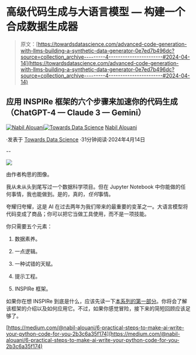 # 高级代码生成与大语言模型 — 构建一个合成数据生成器

> 原文：[https://towardsdatascience.com/advanced-code-generation-with-llms-building-a-synthetic-data-generator-0e7ed7b496dc?source=collection_archive---------4-----------------------#2024-04-14](https://towardsdatascience.com/advanced-code-generation-with-llms-building-a-synthetic-data-generator-0e7ed7b496dc?source=collection_archive---------4-----------------------#2024-04-14)

## 应用 INSPIRe 框架的六个步骤来加速你的代码生成（ChatGPT-4 — Claude 3 — Gemini）

[](https://nabil-alouani.medium.com/?source=post_page---byline--0e7ed7b496dc--------------------------------)[![Nabil Alouani](../Images/8ceea018e9b15413d318bfb710bb0011.png)](https://nabil-alouani.medium.com/?source=post_page---byline--0e7ed7b496dc--------------------------------)[](https://towardsdatascience.com/?source=post_page---byline--0e7ed7b496dc--------------------------------)[![Towards Data Science](../Images/a6ff2676ffcc0c7aad8aaf1d79379785.png)](https://towardsdatascience.com/?source=post_page---byline--0e7ed7b496dc--------------------------------) [Nabil Alouani](https://nabil-alouani.medium.com/?source=post_page---byline--0e7ed7b496dc--------------------------------)

·发表于 [Towards Data Science](https://towardsdatascience.com/?source=post_page---byline--0e7ed7b496dc--------------------------------) ·31分钟阅读·2024年4月14日

--

![](../Images/798531da216cd7dd21305d6d865eb150.png)

由作者构思的图像。

我从未从头到尾写过一个数据科学项目。但在 Jupyter Notebook 中你能做的任何事情，我也能做到。是的，真的，*任何*事情。

夸耀归夸耀，这是 AI 在过去两年为我们带来的最重要的变革之一。大语言模型将代码变成了商品；你可以把它当做工具使用，而不是一项技能。

你只需要五个元素：

1.  数据素养。

1.  一点逻辑。

1.  一种试错的天赋。

1.  提示工程。

1.  INSPIRe 框架。

如果你在想 INSPIRe 到底是什么，应该先读一下[本系列的第一部分](https://medium.com/@nabil-alouani/6-practical-steps-to-make-ai-write-your-python-code-for-you-2b3c6a35f174)。你将会了解该框架的介绍以及如何应用它。不过，如果你感觉冒险，接下来的简短回顾应该足够了。

[https://medium.com/@nabil-alouani/6-practical-steps-to-make-ai-write-your-python-code-for-you-2b3c6a35f174](https://medium.com/@nabil-alouani/6-practical-steps-to-make-ai-write-your-python-code-for-you-2b3c6a35f174)
